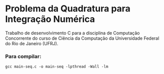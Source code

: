 # Problema da Quadratura para Integração Numérica

Trabalho de desenvolvimento C para a disciplina de Computação Concorrente do curso de Ciência da Computação da Universidade Federal do Rio de Janeiro (UFRJ).

### Para compilar:

```
gcc main-seq.c -o main-seq -lpthread -Wall -lm
```
